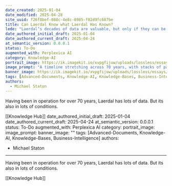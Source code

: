 ```yaml
---
date_created: 2025-01-04
date_modified: 2025-04-28
site_uuid: f26f8bef-088c-4e8c-8985-f02d9fc687be
title: Can Laerdal Know what Laerdal Has Known?
lede: "Laerdal’s decades of data are valuable, but only if they can be unified and made actionable."
date_authored_initial_draft: 2025-01-04
date_authored_current_draft: 2025-04-24
at_semantic_version: 0.0.0.1
status: To-Do
augmented_with: Perplexica AI
category: Knowledge-AI
portrait_image: https://ik.imagekit.io/xvpgfijuw/uploads/lossless/essays/2025-05-04_portraitimage_Can-Laerdal-Know-what-Laerdal-Has-Known_165192da-dbd6-4ba1-91a6-3785b37b7fcc_jW8T5N_CI.jpg
image_prompt: "A timeline stretching across 70 years, with stacks of paper files transforming into digital databases, and a central AI illuminating connections between them. The scene is archival, technical, and forward-looking."
banner_image: https://ik.imagekit.io/xvpgfijuw/uploads/lossless/essays/2025-05-04_bannerimage_Can-Laerdal-Know-what-Laerdal-Has-Known_8a8e7115-188d-4ad8-a5fa-88690f8c0708_eJkNPcYNv.jpg
tags: [Advanced-Documents, Knowledge-AI, Knowledge-Bases, Business-Intelligence]
authors: 
  - Michael Staton
---
```

Having been in operation for over 70 years, Laerdal has lots of data. But its also in lots of conditions.  

[[Knowledge Hub]]
date_authored_initial_draft: 2025-01-04
date_authored_current_draft: 2025-04-24
at_semantic_version: 0.0.0.1
status: To-Do
augmented_with: Perplexica AI
category: 
portrait_image: 
image_prompt: 
banner_image: ""
tags: [Advanced-Documents, Knowledge-AI, Knowledge-Bases, Business-Intelligence]
authors:
  - Michael Staton
---

Having been in operation for over 70 years, Laerdal has lots of data. But its also in lots of conditions.  

[[Knowledge Hub]]